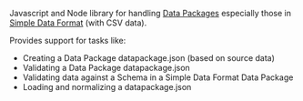 Javascript and Node library for handling [Data Packages][dp] especially those
in [Simple Data Format][sdf] (with CSV data).

Provides support for tasks like:

* Creating a Data Package datapackage.json (based on source data)
* Validating a Data Package datapackage.json
* Validating data against a Schema in a Simple Data Format Data Package
* Loading and normalizing a datapackage.json

[dp]: http://data.okfn.org/standards/data-package
[sdf]: http://data.okfn.org/standards/simple-data-format

